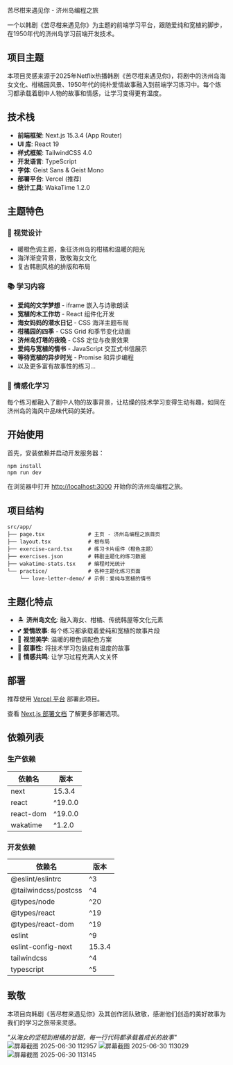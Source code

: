  苦尽柑来遇见你 - 济州岛编程之旅

一个以韩剧《苦尽柑来遇见你》为主题的前端学习平台，跟随爱纯和宽植的脚步，在1950年代的济州岛学习前端开发技术。

## 项目主题

本项目灵感来源于2025年Netflix热播韩剧《苦尽柑来遇见你》，将剧中的济州岛海女文化、柑橘园风景、1950年代的纯朴爱情故事融入到前端学习练习中。每个练习都承载着剧中人物的故事和情感，让学习变得更有温度。

## 技术栈

- **前端框架**: Next.js 15.3.4 (App Router)
- **UI 库**: React 19
- **样式框架**: TailwindCSS 4.0  
- **开发语言**: TypeScript
- **字体**: Geist Sans & Geist Mono
- **部署平台**: Vercel (推荐)
- **统计工具**: WakaTime 1.2.0

## 主题特色

### 🍊 视觉设计
- 暖橙色调主题，象征济州岛的柑橘和温暖的阳光
- 海洋渐变背景，致敬海女文化
- 复古韩剧风格的排版和布局

### 📚 学习内容
- **爱纯的文学梦想** - iframe 嵌入与诗歌朗读
- **宽植的木工作坊** - React 组件化开发
- **海女妈妈的潜水日记** - CSS 海洋主题布局
- **柑橘园的四季** - CSS Grid 和季节变化动画
- **济州岛灯塔的夜晚** - CSS 定位与夜景效果
- **爱纯与宽植的情书** - JavaScript 交互式书信展示
- **等待宽植的异步时光** - Promise 和异步编程
- 以及更多富有故事性的练习...

### 💝 情感化学习
每个练习都融入了剧中人物的故事背景，让枯燥的技术学习变得生动有趣，如同在济州岛的海风中品味代码的美好。

## 开始使用

首先，安装依赖并启动开发服务器：

```bash
npm install
npm run dev
```

在浏览器中打开 [http://localhost:3000](http://localhost:3000) 开始你的济州岛编程之旅。

## 项目结构

```
src/app/
├── page.tsx              # 主页 - 济州岛编程之旅首页
├── layout.tsx            # 根布局
├── exercise-card.tsx     # 练习卡片组件（橙色主题）
├── exercises.json        # 韩剧主题化的练习数据
├── wakatime-stats.tsx    # 编程时光统计
└── practice/             # 各种主题化练习页面
    └── love-letter-demo/ # 示例：爱纯与宽植的情书
```

## 主题化特点

- 🏝️ **济州岛文化**: 融入海女、柑橘、传统韩屋等文化元素
- 💕 **爱情故事**: 每个练习都承载着爱纯和宽植的故事片段  
- 🎨 **视觉美学**: 温暖的橙色调配色方案
- 📖 **叙事性**: 将技术学习包装成有温度的故事
- 🌊 **情感共鸣**: 让学习过程充满人文关怀

## 部署

推荐使用 [Vercel 平台](https://vercel.com/new?utm_medium=default-template&filter=next.js&utm_source=create-next-app&utm_campaign=create-next-app-readme) 部署此项目。

查看 [Next.js 部署文档](https://nextjs.org/docs/app/building-your-application/deploying) 了解更多部署选项。

## 依赖列表

### 生产依赖
| 依赖名 | 版本 |
| ---- | ---- |
| next | 15.3.4 |
| react | ^19.0.0 |
| react-dom | ^19.0.0 |
| wakatime | ^1.2.0 |

### 开发依赖
| 依赖名 | 版本 |
| ---- | ---- |
| @eslint/eslintrc | ^3 |
| @tailwindcss/postcss | ^4 |
| @types/node | ^20 |
| @types/react | ^19 |
| @types/react-dom | ^19 |
| eslint | ^9 |
| eslint-config-next | 15.3.4 |
| tailwindcss | ^4 |
| typescript | ^5 |

## 致敬

本项目向韩剧《苦尽柑来遇见你》及其创作团队致敬，感谢他们创造的美好故事为我们的学习之旅带来灵感。

*"从海女的坚韧到柑橘的甘甜，每一行代码都承载着成长的故事"*
![屏幕截图 2025-06-30 112957](https://github.com/user-attachments/assets/7c387b61-b8e1-4828-a7bd-2b622e0f87c9)
![屏幕截图 2025-06-30 113029](https://github.com/user-attachments/assets/04b2f600-0203-479d-8962-7109b8adf9c2)
![屏幕截图 2025-06-30 113145](https://github.com/user-attachments/assets/074a2fb6-b1d9-49cc-b6f2-13c6e9bc99d0)
